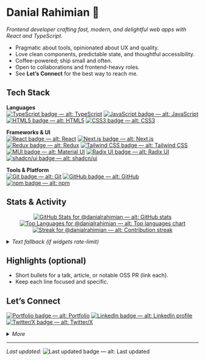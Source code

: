 # Danial Rahimian&nbsp;👋
*Frontend developer crafting fast, modern, and delightful web apps with React and TypeScript.*

- Pragmatic about tools, opinionated about UX and quality.  
- Love clean components, predictable state, and thoughtful accessibility.  
- Coffee-powered; ship small and often.  
- Open to collaborations and frontend-heavy roles.  
- See **Let’s Connect** for the best way to reach me.

## Tech Stack
**Languages**  
[![TypeScript badge — alt: TypeScript][ts-badge]][ts-link]
[![JavaScript badge — alt: JavaScript][js-badge]][js-link]
[![HTML5 badge — alt: HTML5][html-badge]][html-link]
[![CSS3 badge — alt: CSS3][css-badge]][css-link]

**Frameworks & UI**  
[![React badge — alt: React][react-badge]][react-link]
[![Next.js badge — alt: Next.js][next-badge]][next-link]
[![Redux badge — alt: Redux][redux-badge]][redux-link]
[![Tailwind CSS badge — alt: Tailwind CSS][tw-badge]][tw-link]
[![MUI badge — alt: Material UI][mui-badge]][mui-link]
[![Radix UI badge — alt: Radix UI][radix-badge]][radix-link]
[![shadcn/ui badge — alt: shadcn/ui][shadcn-badge]][shadcn-link]

**Tools & Platform**  
[![Git badge — alt: Git][git-badge]][git-link]
[![GitHub badge — alt: GitHub][gh-badge]][gh-link]
[![npm badge — alt: npm][npm-badge]][npm-link]

</details>

## Stats & Activity
<div align="center" aria-label="GitHub activity widgets for @danialrahimian">

[![GitHub Stats for @danialrahimian — alt: GitHub stats][stats-img]][stats-src]  
[![Top Languages for @danialrahimian — alt: Top languages chart][langs-img]][stats-src]  
[![Streak for @danialrahimian — alt: Contribution streak][streak-img]][streak-src]

</div>

<details>
<summary><em>Text fallback (if widgets rate-limit)</em></summary>

- Pinned repos: see the profile “Pinned” section.  
- Activity: steady weekly contributions across UI, state, and docs.  
- Languages: primarily TypeScript/JavaScript with HTML/CSS.

</details>

## Highlights (optional)
- Short bullets for a talk, article, or notable OSS PR (link each).  
- Keep each line focused and specific.

## Let’s Connect
[![Portfolio badge — alt: Portfolio][site-badge]][site-link]
[![LinkedIn badge — alt: LinkedIn profile][li-badge]][li-link]
[![Twitter/X badge — alt: Twitter/X][twtr-badge]][twtr-link]

<details>
<summary><em>More</em></summary>

- YouTube: [@danial.rahimian][yt-link]  
- Instagram: [@danial__rahimian][ig-link]

</details>

---

*Last updated:* ![Last updated badge — alt: Last updated](https://img.shields.io/badge/Last%20updated-Auto-777?style=flat-square)

<!-- Reference-style links -->
[ts-badge]: https://img.shields.io/badge/TypeScript-3178C6?logo=typescript&logoColor=white&style=flat-square
[js-badge]: https://img.shields.io/badge/JavaScript-F7DF1E?logo=javascript&logoColor=111&style=flat-square
[html-badge]: https://img.shields.io/badge/HTML5-E34F26?logo=html5&logoColor=white&style=flat-square
[css-badge]: https://img.shields.io/badge/CSS3-1572B6?logo=css3&logoColor=white&style=flat-square

[react-badge]: https://img.shields.io/badge/React-20232A?logo=react&logoColor=61DAFB&style=flat-square
[next-badge]: https://img.shields.io/badge/Next.js-000000?logo=nextdotjs&logoColor=white&style=flat-square
[redux-badge]: https://img.shields.io/badge/Redux-764ABC?logo=redux&logoColor=white&style=flat-square
[tw-badge]: https://img.shields.io/badge/Tailwind%20CSS-38B2AC?logo=tailwind-css&logoColor=white&style=flat-square
[mui-badge]: https://img.shields.io/badge/MUI-007FFF?logo=mui&logoColor=white&style=flat-square
[radix-badge]: https://img.shields.io/badge/Radix%20UI-161618?logo=radix-ui&logoColor=white&style=flat-square
[shadcn-badge]: https://img.shields.io/badge/shadcn%2Fui-111111?style=flat-square

[jwt-badge]: https://img.shields.io/badge/JWT-000000?logo=jsonwebtokens&logoColor=white&style=flat-square

[git-badge]: https://img.shields.io/badge/Git-F05032?logo=git&logoColor=white&style=flat-square
[gh-badge]: https://img.shields.io/badge/GitHub-181717?logo=github&logoColor=white&style=flat-square
[npm-badge]: https://img.shields.io/badge/npm-CB3837?logo=npm&logoColor=white&style=flat-square

[ts-link]: https://www.typescriptlang.org/
[js-link]: https://developer.mozilla.org/docs/Web/JavaScript
[html-link]: https://developer.mozilla.org/docs/Web/HTML
[css-link]: https://developer.mozilla.org/docs/Web/CSS
[react-link]: https://react.dev/
[next-link]: https://nextjs.org/
[redux-link]: https://redux.js.org/
[tw-link]: https://tailwindcss.com/
[mui-link]: https://mui.com/
[radix-link]: https://radix-ui.com/
[shadcn-link]: https://ui.shadcn.com/
[git-link]: https://git-scm.com/
[gh-link]: https://github.com/danialrahimian
[npm-link]: https://www.npmjs.com/

[stats-img]: https://github-readme-stats.vercel.app/api?username=danialrahimian&show_icons=true&hide_border=true&theme=tokyonight
[langs-img]: https://github-readme-stats.vercel.app/api/top-langs/?username=danialrahimian&layout=compact&hide_border=true&theme=tokyonight
[streak-img]: https://streak-stats.demolab.com?user=danialrahimian&hide_border=true&theme=radical
[stats-src]: https://github.com/anuraghazra/github-readme-stats
[streak-src]: https://github.com/denvercoder1/github-readme-streak-stats

[site-badge]: https://img.shields.io/badge/Portfolio-111111?logo=google-chrome&logoColor=white&style=flat-square
[li-badge]: https://img.shields.io/badge/LinkedIn-0A66C2?logo=linkedin&logoColor=white&style=flat-square
[twtr-badge]: https://img.shields.io/badge/Twitter%2FX-111111?logo=x&logoColor=white&style=flat-square

[site-link]: https://yourwebsite.com
[li-link]: https://linkedin.com/in/yourhandle
[twtr-link]: https://x.com/danialrahimian
[yt-link]: https://www.youtube.com/@danial.rahimian
[ig-link]: https://www.instagram.com/danial__rahimian/

[p1-repo]: https://github.com/USERNAME/PROJECT-ONE
[p1-demo]: https://PROJECT-ONE.example.com
[p1-docs]: https://PROJECT-ONE.example.com/docs
[p2-repo]: https://github.com/USERNAME/PROJECT-TWO
[p2-site]: https://PROJECT-TWO.example.com
[p3-repo]: https://github.com/USERNAME/PROJECT-THREE
[p4-repo]: https://github.com/USERNAME/PROJECT-FOUR
